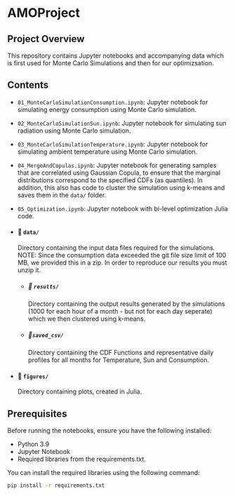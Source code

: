 # AMOProject

## Project Overview
This repository contains Jupyter notebooks and accompanying data which is first used for Monte Carlo Simulations and then for our optimizsation.

## Contents
- `01_MonteCarloSimulationConsumption.ipynb`: Jupyter notebook for simulating energy consumption using Monte Carlo simulation.
- `02_MonteCarloSimulationSun.ipynb`: Jupyter notebook for simulating sun radiation using Monte Carlo simulation.
- `03_MonteCarloSimulationTemperature.ipynb`: Jupyter notebook for simulating ambient temperature using Monte Carlo simulation.
- `04_MergeAndCopulas.ipynb`: Jupyter notebook for generating samples that are correlated using Gaussian Copula, to ensure that the marginal distributions correspond to the specified CDFs (as quantiles). In addition, this also has code to cluster the simulation using k-means and saves them in the `data/` folder.
- `05_Optimization.ipynb`: Jupyter notebook with bi-level optimization Julia code.

- #### 📂 `data/`
    Directory containing the input data files required for the simulations. NOTE: Since the consumption data exceeded the git file size limit of 100 MB, we provided this in a zip. In order to reproduce our results you must unzip it.

    - ##### 📂 `results/`
        Directory containing the output results generated by the simulations (1000 for each hour of a month - but not for each day seperate) which we then clustered using k-means.

    - ##### 📂`saved_csv/`
        Directory containing the CDF Functions and representative daily profiles for  all months for Temperature, Sun and Consumption.

- #### 📂 `figures/`
    Directory containing plots, created in Julia.

## Prerequisites
Before running the notebooks, ensure you have the following installed:
- Python 3.9
- Jupyter Notebook
- Required libraries from the requirements.txt.

You can install the required libraries using the following command:
```bash
pip install -r requirements.txt
